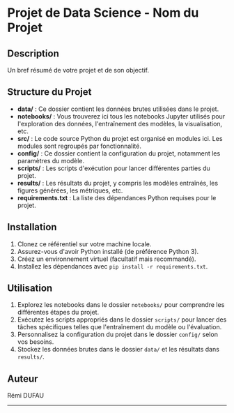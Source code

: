 # Projet de Data Science - Nom du Projet

## Description
Un bref résumé de votre projet et de son objectif.

## Structure du Projet

- **data/** : Ce dossier contient les données brutes utilisées dans le projet.
- **notebooks/** : Vous trouverez ici tous les notebooks Jupyter utilisés pour l'exploration des données, l'entraînement des modèles, la visualisation, etc.
- **src/** : Le code source Python du projet est organisé en modules ici. Les modules sont regroupés par fonctionnalité.
- **config/** : Ce dossier contient la configuration du projet, notamment les paramètres du modèle.
- **scripts/** : Les scripts d'exécution pour lancer différentes parties du projet.
- **results/** : Les résultats du projet, y compris les modèles entraînés, les figures générées, les métriques, etc.
- **requirements.txt** : La liste des dépendances Python requises pour le projet.

## Installation

1. Clonez ce référentiel sur votre machine locale.
2. Assurez-vous d'avoir Python installé (de préférence Python 3).
3. Créez un environnement virtuel (facultatif mais recommandé).
4. Installez les dépendances avec `pip install -r requirements.txt`.

## Utilisation

1. Explorez les notebooks dans le dossier `notebooks/` pour comprendre les différentes étapes du projet.
2. Exécutez les scripts appropriés dans le dossier `scripts/` pour lancer des tâches spécifiques telles que l'entraînement du modèle ou l'évaluation.
3. Personnalisez la configuration du projet dans le dossier `config/` selon vos besoins.
4. Stockez les données brutes dans le dossier `data/` et les résultats dans `results/`.

## Auteur
Rémi DUFAU

****